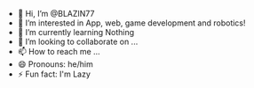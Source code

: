 - 👋 Hi, I’m @BLAZIN77
- 👀 I’m interested in App, web, game development and robotics!
- 🌱 I’m currently learning Nothing
- 💞️ I’m looking to collaborate on ...
- 📫 How to reach me ...
- 😄 Pronouns: he/him
- ⚡ Fun fact: I'm Lazy

<!---
BLAZIN77/BLAZIN77 is a ✨ special ✨ repository because its `README.md` (this file) appears on your GitHub profile.
You can click the Preview link to take a look at your changes.
--->
